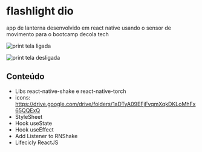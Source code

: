 # flashlight dio
app de lanterna desenvolvido em react native usando o sensor de movimento para o bootcamp decola tech

![print tela ligada](https://user-images.githubusercontent.com/60395738/174854831-19bdf384-6822-4296-9d87-91fd7e5f5084.jpeg)

![print tela desligada](https://user-images.githubusercontent.com/60395738/174854912-62a12e9b-1617-47df-9993-f1368726d947.jpeg)

## Conteúdo

- Libs react-native-shake e react-native-torch
- icons: https://drive.google.com/drive/folders/1aDTyA09EFjFvqmXqkDKLoMhFx65QQExQ
- StyleSheet
- Hook useState
- Hook useEffect
- Add Listener to RNShake
- Lifecicly ReactJS

